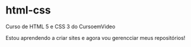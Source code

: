 # html-css
 Curso de HTML 5 e CSS 3 do CursoemVideo

Estou aprendendo a criar sites e agora vou gerencciar meus repositórios!